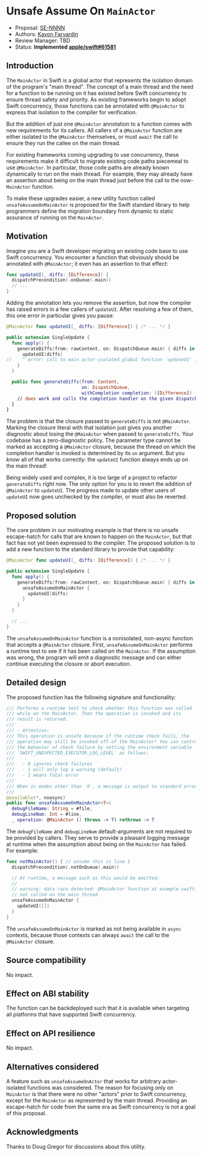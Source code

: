 # Unsafe Assume On `MainActor`

* Proposal: [SE-NNNN](NNNN-assume-on-mainactor.md)
* Authors: [Kavon Farvardin](https://github.com/kavon)
* Review Manager: TBD
* Status: **Implemented [apple/swift#61581](https://github.com/apple/swift/pull/61581)**

<!--
*During the review process, add the following fields as needed:*
* Implementation: [apple/swift#61581](https://github.com/apple/swift/pull/61581)
* Decision Notes: [Rationale](https://forums.swift.org/), [Additional Commentary](https://forums.swift.org/)
* Bugs: [SR-NNNN](https://bugs.swift.org/browse/SR-NNNN), [SR-MMMM](https://bugs.swift.org/browse/SR-MMMM)
* Previous Revision: [1](https://github.com/apple/swift-evolution/blob/...commit-ID.../proposals/NNNN-filename.md)
* Previous Proposal: [SE-XXXX](XXXX-filename.md)
-->

## Introduction

The `MainActor` in Swift is a global actor that represents the isolation domain
of the program's "main thread". The concept of a main thread and the need for a
function to be running on it has existed before Swift concurrency to ensure
thread safety and priority. As existing frameworks begin to adopt Swift 
concurrency, those functions can be annotated with `@MainActor` to express that
isolation to the compiler for verification. 

But the addition of just one `@MainActor` annotation to a function comes with
new requirements for its callers. All callers of a `@MainActor` function are 
either isolated to the `@MainActor` themselves, or must `await` the call to 
ensure they run the callee on the main thread. 

For existing frameworks coming upgrading to use concurrency, these requirements 
make it difficult to migrate existing code paths piecemeal to use `@MainActor`.
In particular, those code paths are already known dynamically to run on the main
thread. For example, they may already have an assertion about being on the main
thread just before the call to the now-`MainActor` function.

To make these upgrades easier, a new utility function called 
`unsafeAssumeOnMainActor` is proposed for the Swift standard library to help
programmers define the migration boundary from dynamic to static assurance of 
running on the `MainActor`.

## Motivation

Imagine you are a Swift developer migrating an existing code base to use
Swift concurrency. You encounter a function that obviously should be annotated
with `@MainActor`; it even has an assertion to that effect:

```swift
func updateUI(_ diffs: [Difference]) {
  dispatchPrecondition(.onQueue(.main))
  // ...
}
```

Adding the annotation lets you remove the assertion, but now the compiler has
raised errors in a few callers of `updateUI`. After resolving a few of them, 
this one error in particular gives you pause:

```swift
@MainActor func updateUI(_ diffs: [Difference]) { /* ... */ }

public extension SingleUpdate {
  func apply() {
    generateDiffs(from: rawContent, on: DispatchQueue.main) { diffs in 
      updateUI(diffs)
//    ^ error: call to main actor-isolated global function 'updateUI' in a synchronous nonisolated context
    }
  }

  public func generateDiffs(from: Content, 
                            on: DispatchQueue,
                            withCompletion completion: ([Difference]) -> ()) {
    // does work and calls the completion handler on the given dispatch queue
  }
}
```

The problem is that the closure passed to `generateDiffs` is not `@MainActor`.
Marking the closure literal with that isolation just gives you another
diagnostic about losing the `@MainActor` when passed to `generateDiffs`.
Your codebase has a zero-diagnostic policy. The parameter type cannot be marked
as accepting a `@MainActor` closure, because the thread on which the completion 
handler is invoked is determined by its `on` argument. But you _know_ all 
of that works correctly: the `updateUI` function always ends up on the main 
thread!

Being widely used and complex, it is too large of a project to refactor 
`generateDiffs` right now. The only option for you is to revert the addition of
`@MainActor` to `updateUI`. The progress made to update other users of 
`updateUI` now goes unchecked by the compiler, or must also be reverted.

## Proposed solution

The core problem in our motivating example is that there is no unsafe 
escape-hatch for calls that are known to happen on the `MainActor`, but that
fact has not yet been expressed to the compiler. The proposed solution is to add
a new function to the standard library to provide that capability:

```swift
@MainActor func updateUI(_ diffs: [Difference]) { /* ... */ }

public extension SingleUpdate {
  func apply() {
    generateDiffs(from: rawContent, on: DispatchQueue.main) { diffs in 
      unsafeAssumeOnMainActor {
        updateUI(diffs)
      }
    }
  }

  // ...
}
```

The `unsafeAssumeOnMainActor` function is a nonisolated, non-async function 
that accepts a `@MainActor` closure. First, `unsafeAssumeOnMainActor` performs
a runtime test to see if it has been called on the `MainActor`. If the 
assumption was wrong, the program will emit a diagnostic message and can either
continue executing the closure or abort execution.


## Detailed design

The proposed function has the following signature and functionality:

```swift
/// Performs a runtime test to check whether this function was called
/// while on the MainActor. Then the operation is invoked and its
/// result is returned.
///
/// - Attention:
/// This operation is unsafe because if the runtime check fails, the
/// operation may still be invoked off of the MainActor! You can control
/// the behavior of check failure by setting the environment variable
/// `SWIFT_UNEXPECTED_EXECUTOR_LOG_LEVEL` as follows:
///
///   - 0 ignores check failures
///   - 1 will only log a warning (default)
///   - 2 means fatal error
///
/// When in modes other than `0`, a message is output to standard error.
///
@available(*, noasync)
public func unsafeAssumeOnMainActor<T>(
  debugFileName: String = #file,
  debugLineNum: Int = #line,
  _ operation: @MainActor () throws -> T) rethrows -> T
```

The `debugFileName` and `debugLineNum` default-arguments are not required to be
provided by callers. They serve to provide a pleasant logging message at runtime
when the assumption about being on the `MainActor` has failed. For example:

```swift
func notMainActor() { // assume this is line 1
  dispatchPrecondition(.notOnQueue(.main))

  // At runtime, a message such as this would be emitted:
  //
  // warning: data race detected: @MainActor function at example.swift:8 was 
  // not called on the main thread
  unsafeAssumeOnMainActor {
    updateUI([])
  }
}
```

The `unsafeAssumeOnMainActor` is marked as not being available in `async` 
contexts, because those contexts can always `await` the call to the 
`@MainActor` closure.

## Source compatibility

No impact.

## Effect on ABI stability

The function can be backdeployed such that it is available when targeting all
platforms that have supported Swift concurrency.

## Effect on API resilience

No impact.

## Alternatives considered

A feature such as `unsafeAssumeOnActor` that works for arbitrary actor-isolated
functions was considered. The reason for focusing only on `MainActor` is that
there were no other "actors" prior to Swift concurrency, except for the 
`MainActor` as represented by the main thread. Providing an escape-hatch for 
code from the same era as Swift concurrency is not a goal of this proposal.

## Acknowledgments

Thanks to Doug Gregor for discussions about this utility.
